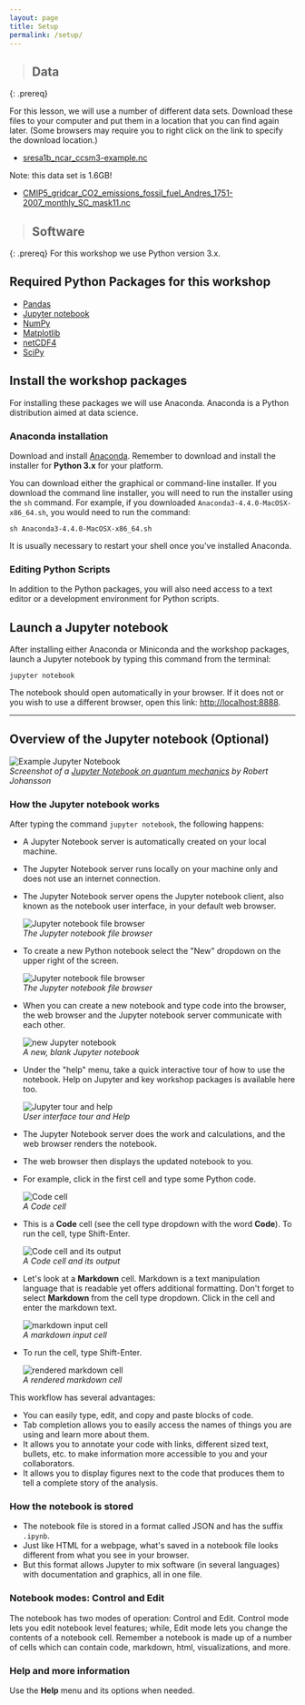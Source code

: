 ```yaml
---
layout: page
title: Setup 
permalink: /setup/
---
```


> ## Data
{: .prereq}

For this lesson, we will use a number of different data sets. Download these files to your computer and put them in a location that you can find again later. 
(Some browsers may require you to right click on the link to specify the download location.)

- [sresa1b_ncar_ccsm3-example.nc](../data/sresa1b_ncar_ccsm3-example.nc)

Note: this data set is 1.6GB!

- [CMIP5_gridcar_CO2_emissions_fossil_fuel_Andres_1751-2007_monthly_SC_mask11.nc](http://eclipseice.ornl.gov/downloads/data_analysis/CMIP5_gridcar_CO2_emissions_fossil_fuel_Andres_1751-2007_monthly_SC_mask11.nc)

> ## Software
{: .prereq}
For this workshop we use Python version 3.x.

## Required Python Packages for this workshop

* [Pandas](http://pandas.pydata.org/)
* [Jupyter notebook](http://jupyter.org/)
* [NumPy](http://www.numpy.org/)
* [Matplotlib](http://matplotlib.org/)
* [netCDF4](http://unidata.github.io/netcdf4-python/)
* [SciPy](https://www.scipy.org/)

## Install the workshop packages

For installing these packages we will use Anaconda. 
Anaconda is a Python distribution aimed at data science.

### Anaconda installation

Download and install [Anaconda](https://www.continuum.io/downloads).
Remember to download and install the installer for <b>Python 3.x</b> for your
platform.

You can download either the graphical or command-line installer. If you
download the command line installer, you will need to run the installer
using the `sh` command. For example, if you downloaded 
`Anaconda3-4.4.0-MacOSX-x86_64.sh`, you would need to run the command:

```
sh Anaconda3-4.4.0-MacOSX-x86_64.sh
```

It is usually necessary to restart your shell once you've installed Anaconda.

### Editing Python Scripts

In addition to the Python packages, you will also need access to a text editor
or a development environment for Python scripts.


## Launch a Jupyter notebook

After installing either Anaconda or Miniconda and the workshop packages,
launch a Jupyter notebook by typing this command from the terminal:

```
jupyter notebook
```

The notebook should open automatically in your browser. If it does not or you
wish to use a different browser, open this link: <http://localhost:8888>.

---

## Overview of the Jupyter notebook (Optional)

![Example Jupyter Notebook](../fig/00_0_jupyter_notebook_example.jpg)  
*Screenshot of a [Jupyter Notebook on quantum mechanics](https://github.com/jrjohansson/qutip-lectures) by Robert Johansson*

### How the Jupyter notebook works

After typing the command `jupyter notebook`, the following happens:

* A Jupyter Notebook server is automatically created on your local machine.
* The Jupyter Notebook server runs locally on your machine only and does not
  use an internet connection.
* The Jupyter Notebook server opens the Jupyter notebook client, also known
  as the notebook user interface, in your default web browser.

  ![Jupyter notebook file browser](../fig/00_1_jupyter_file_browser.png)  
  *The Jupyter notebook file browser*

* To create a new Python notebook select the "New" dropdown on the upper
  right of the screen.

  ![Jupyter notebook file browser](../fig/00_2_jupyter_new_notebook.png)  
  *The Jupyter notebook file browser*

* When you can create a new notebook and type code into the browser, the web
  browser and the Jupyter notebook server communicate with each other.

  ![new Jupyter notebook](../fig/00_3_jupyter_blank_notebook.png)  
  *A new, blank Jupyter notebook*

* Under the "help" menu, take a quick interactive tour of how to
  use the notebook. Help on Jupyter and key workshop packages is
  available here too.

  ![Jupyter tour and help](../fig/00_4_jupyter_tour_help.png)  
  *User interface tour and Help*

* The Jupyter Notebook server does the work and calculations, and the web
  browser renders the notebook.
* The web browser then displays the updated notebook to you.

* For example, click in the first cell and type some Python code.

  ![Code cell](../fig/00_5_jupyter_code_before.png)  
  *A Code cell*

* This is a **Code** cell (see the cell type dropdown with the word **Code**).
  To run the cell, type Shift-Enter.

  ![Code cell and its output](../fig/00_6_jupyter_code_after.png)  
  *A Code cell and its output*

* Let's look at a **Markdown** cell. Markdown is a text manipulation
  language that is readable yet offers additional formatting. Don't forget
  to select **Markdown** from the cell type dropdown. Click in the cell and
  enter the markdown text.

  ![markdown input cell](../fig/00_7_jupyter_markdown_before.png)  
  *A markdown input cell*

* To run the cell, type Shift-Enter.

  ![rendered markdown cell](../fig/00_8_jupyter_markdown_after.png)  
  *A rendered markdown cell*


This workflow has several advantages:

- You can easily type, edit, and copy and paste blocks of code.
- Tab completion allows you to easily access the names of things you are using
  and learn more about them.
- It allows you to annotate your code with links, different sized text,
  bullets, etc. to make information more accessible to you and your
  collaborators.
- It allows you to display figures next to the code that produces them
  to tell a complete story of the analysis.

### How the notebook is stored

* The notebook file is stored in a format called JSON and has the suffix
  `.ipynb`.
* Just like HTML for a webpage, what's saved in a notebook file looks
  different from what you see in your browser.
* But this format allows Jupyter to mix software (in several languages) with
  documentation and graphics, all in one file.

### Notebook modes: Control and Edit

The notebook has two modes of operation: Control and Edit. Control mode lets
you edit notebook level features; while, Edit mode lets you change the
contents of a notebook cell. Remember a notebook is made up of a number of
cells which can contain code, markdown, html, visualizations, and more.

### Help and more information

Use the **Help** menu and its options when needed.
